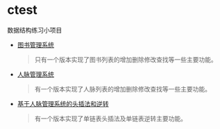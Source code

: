ctest
===
数据结构练习小项目<br/>
* [图书管理系统](https://github.com/mr-yhl/ctest/blob/master/book_list.cpp)<br/>
  > 只有一个版本实现了图书列表的增加删除修改查找等一些主要功能。
* [人脉管理系统](https://github.com/mr-yhl/ctest/blob/master/friend_list.c)<br/>
  > 有一个版本实现了人脉列表的增加删除修改查找等一些主要功能。
* [基于人脉管理系统的头插法和逆转](https://github.com/mr-yhl/ctest/blob/master/toucha.cpp)<br/>
  > 有一个版本实现了单链表头插法及单链表逆转主要功能。
